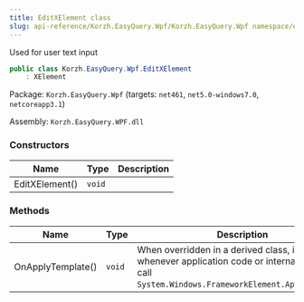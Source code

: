```yaml
---
title: EditXElement class
slug: api-reference/Korzh.EasyQuery.Wpf/Korzh.EasyQuery.Wpf namespace/editxelement-class
---
```



Used for user text input
```csharp
public class Korzh.EasyQuery.Wpf.EditXElement
    : XElement

```
Package: `Korzh.EasyQuery.Wpf` (targets: `net461`, `net5.0-windows7.0`, `netcoreapp3.1`)

Assembly: `Korzh.EasyQuery.WPF.dll`

### Constructors

| Name | Type | Description | 
| --- | --- | --- | 
| EditXElement() | `void` |  | 


### Methods

| Name | Type | Description | 
| --- | --- | --- | 
| OnApplyTemplate() | `void` | When overridden in a derived class, is invoked whenever application code or internal processes call `System.Windows.FrameworkElement.ApplyTemplate`. |
